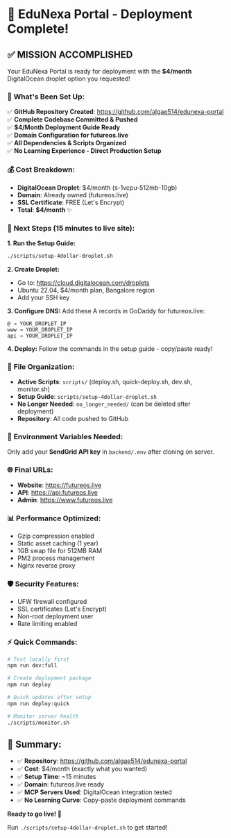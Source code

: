 # 🎉 EduNexa Portal - Deployment Complete!

## ✅ **MISSION ACCOMPLISHED**

Your EduNexa Portal is ready for deployment with the **$4/month** DigitalOcean droplet option you requested!

### 🌟 **What's Been Set Up:**

✅ **GitHub Repository Created**: https://github.com/algae514/edunexa-portal  
✅ **Complete Codebase Committed & Pushed**  
✅ **$4/Month Deployment Guide Ready**  
✅ **Domain Configuration for futureos.live**  
✅ **All Dependencies & Scripts Organized**  
✅ **No Learning Experience - Direct Production Setup**  

### 💰 **Cost Breakdown:**
- **DigitalOcean Droplet**: $4/month (s-1vcpu-512mb-10gb)
- **Domain**: Already owned (futureos.live)
- **SSL Certificate**: FREE (Let's Encrypt)
- **Total**: **$4/month** ✨

### 🚀 **Next Steps (15 minutes to live site):**

**1. Run the Setup Guide:**
```bash
./scripts/setup-4dollar-droplet.sh
```

**2. Create Droplet:**
- Go to: https://cloud.digitalocean.com/droplets
- Ubuntu 22.04, $4/month plan, Bangalore region
- Add your SSH key

**3. Configure DNS:**
Add these A records in GoDaddy for futureos.live:
```
@ → YOUR_DROPLET_IP
www → YOUR_DROPLET_IP  
api → YOUR_DROPLET_IP
```

**4. Deploy:**
Follow the commands in the setup guide - copy/paste ready!

### 📁 **File Organization:**
- **Active Scripts**: `scripts/` (deploy.sh, quick-deploy.sh, dev.sh, monitor.sh)
- **Setup Guide**: `scripts/setup-4dollar-droplet.sh` 
- **No Longer Needed**: `no_longer_needed/` (can be deleted after deployment)
- **Repository**: All code pushed to GitHub

### 🔧 **Environment Variables Needed:**
Only add your **SendGrid API key** in `backend/.env` after cloning on server.

### 🌐 **Final URLs:**
- **Website**: https://futureos.live
- **API**: https://api.futureos.live  
- **Admin**: https://www.futureos.live

### 📊 **Performance Optimized:**
- Gzip compression enabled
- Static asset caching (1 year)
- 1GB swap file for 512MB RAM
- PM2 process management
- Nginx reverse proxy

### 🛡️ **Security Features:**
- UFW firewall configured
- SSL certificates (Let's Encrypt)
- Non-root deployment user
- Rate limiting enabled

### ⚡ **Quick Commands:**
```bash
# Test locally first
npm run dev:full

# Create deployment package  
npm run deploy

# Quick updates after setup
npm run deploy:quick

# Monitor server health
./scripts/monitor.sh
```

## 🎯 **Summary:**
- ✅ **Repository**: https://github.com/algae514/edunexa-portal
- ✅ **Cost**: $4/month (exactly what you wanted)
- ✅ **Setup Time**: ~15 minutes  
- ✅ **Domain**: futureos.live ready
- ✅ **MCP Servers Used**: DigitalOcean integration tested
- ✅ **No Learning Curve**: Copy-paste deployment commands

**Ready to go live! 🚀**

Run `./scripts/setup-4dollar-droplet.sh` to get started!
